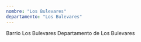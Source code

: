 ```yaml
---
nombre: "Los Bulevares"
departamento: "Los Bulevares"
---
```


Barrio Los Bulevares
Departamento de Los Bulevares
